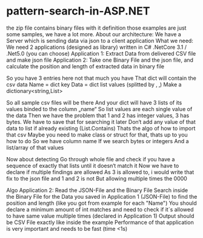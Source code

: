# pattern-search-in-ASP.NET

the zip file contains binary files with it definition
those examples are just some samples, we have a lot more.
About our architecture:
We have a Server which is sending data via json to a client application
What we need:
We need 2 applications (designed as library) written in C# .NetCore 3.1 / .Net5.0 (you can choose)
Application 1: Extract Data from delivered CSV file and make json file 
Application 2: Take one Binary File and the json file, and calculate the position and length of extracted data in binary file

So you have 3 entries here not that much you have
That dict will contain the csv data
  Name = dict key
  Data = dict list values (splitted by ‚ ‚)
  Make a dictionary<string,List<int>>

So all sample csv files will be there
And your dict will have 3 lists of its values binded to the column „name“
So list values are each single value of the data
Then we have the problem that 1 and 2 has integer values, 3 has bytes. We have to save that for searching it later
Don‘t add any value of that data to list if already existing
(List.Contains)
Thats the algo of how to import that csv
Maybe you need to make class or struct for that, thats up to you how to do
So we have column name
If we search bytes or integers
And a list/array of that values

Now about detecting
Go through whole file and check if you have a sequence of exactly that lists until it doesn‘t match it
Now we have to declare if multiple findings are allowed
As 3 is allowed to, i would write that fix to the json file and 1 and 2 is not
But allowing multiple times the 0000

Algo Application 2:
Read the JSON-File and the Binary File
Search inside the Binary File for the Data you saved in Application 1 (JSON-File) to find the position and length
(like you got from example for each "Name")
You should declare a minimum amount of int matches and need to check if it´s allowed to have same value multiple times (declared in Application 1)
Output should be CSV File exactly like inside the example
Performance of that application is very important and needs to be fast (time <1s)

